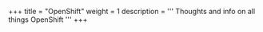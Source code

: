 +++
title = "OpenShift"
weight = 1
description = '''
Thoughts and info on all things OpenShift
'''
+++